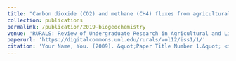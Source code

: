 ```yaml
---
title: "Carbon dioxide (CO2) and methane (CH4) fluxes from agricultural drainage canals at the Timberlake Observatory for Wetland Restoration in North Carolina’s coastal plain."
collection: publications
permalink: /publication/2019-biogeochemistry
venue: 'RURALS: Review of Undergraduate Research in Agricultural and Life Sciences'
paperurl: 'https://digitalcommons.unl.edu/rurals/vol12/iss1/1/'
citation: 'Your Name, You. (2009). &quot;Paper Title Number 1.&quot; <i>Journal 1</i>. 1(1).'
---
```

